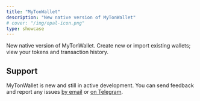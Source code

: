 ```yaml
---
title: "MyTonWallet"
description: "New native version of MyTonWallet"
# cover: "/img/opal-icon.png"
type: showcase
---
```


New native version of MyTonWallet. Create new or import existing wallets; view your tokens and transaction history.

## Support

MyTonWallet is new and still in active development. You can send feedback and report any issues [by email](mailto:support@nikstar.me?subject=MyTonWallet%20feedback) or [on Telegram](https://t.me/nikstar).

